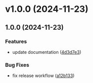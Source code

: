 # v1.0.0 (2024-11-23)

## 1.0.0 (2024-11-23)

### Features

- update documentation
  ([4d3d7e3](https://github.com/vixshan/bento/commit/4d3d7e302a02942c542a827317ca1f91b9244f61))

### Bug Fixes

- fix release workflow
  ([a12b133](https://github.com/vixshan/bento/commit/a12b133caead06c0d15b2581f0ec5155b65b099a))
